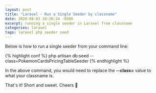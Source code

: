 ```yaml
---
layout: post
title: "Laravel - Run a Single Seeder by classname"
date: 2020-08-03 10:20:24 -0500
excerpt: running a single seeder in Laravel from classname
categories: laravel
tags: laravel php seeder seed
---
```


Below is how to run a single seeder from your command line:

{% highlight conf %}
php artisan db:seed --class=PokemonCardsPricingTableSeeder
{% endhighlight %}

In the above command, you would need to replace the **--class=** value to what your classname is.

That's it! Short and sweet. Cheers 🍻
